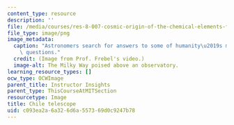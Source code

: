 ```yaml
---
content_type: resource
description: ''
file: /media/courses/res-8-007-cosmic-origin-of-the-chemical-elements-fall-2019/c093ea2a6a326d6a557369d0c9247b78_Frebel-video-screenshot.PNG
file_type: image/png
image_metadata:
  caption: "Astronomers search for answers to some of humanity\u2019s most fundamental\
    \ questions."
  credit: (Image from Prof. Frebel's video.)
  image-alt: The Milky Way poised above an observatory.
learning_resource_types: []
ocw_type: OCWImage
parent_title: Instructor Insights
parent_type: ThisCourseAtMITSection
resourcetype: Image
title: Chile telescope
uid: c093ea2a-6a32-6d6a-5573-69d0c9247b78
---
```

